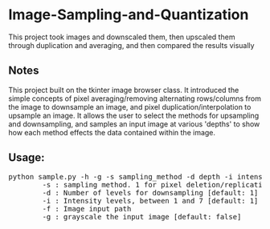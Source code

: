 # Image-Sampling-and-Quantization
This project took images and downscaled them, then upscaled them through duplication and averaging, and then compared the results visually

## Notes
This project built on the tkinter image browser class. It introduced the simple concepts of pixel averaging/removing alternating rows/columns from the image to downsample an image, and pixel duplication/interpolation to upsample an image. It allows the user to select the methods for upsampling and downsampling, and samples an input image at various 'depths' to show how each method effects the data contained within the image. 

## Usage:
<pre>
python sample.py -h -g -s sampling_method -d depth -i intensity -f imagefile
        -s : sampling method. 1 for pixel deletion/replication, 2 for pixel averaging/interpolation [default: 1]
        -d : Number of levels for downsampling [default: 1]
        -i : Intensity levels, between 1 and 7 [default: 1]  
        -f : Image input path
        -g : grayscale the input image [default: false]
